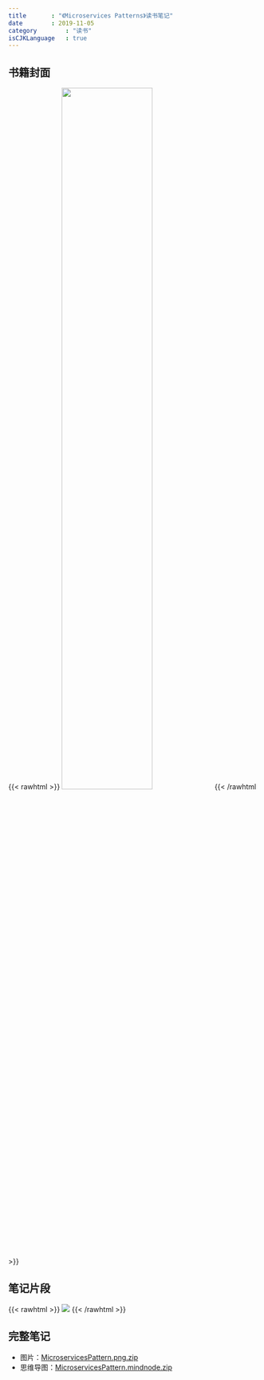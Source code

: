 ```yaml
---
title       : "《Microservices Patterns》读书笔记"
date        : 2019-11-05
category        : "读书"
isCJKLanguage   : true
---
```


## 书籍封面

{{< rawhtml >}}
<img src="/images/2019-11-05/MicroservicesPatterns-Cover.png" width="60%"/>
{{< /rawhtml >}}

## 笔记片段

{{< rawhtml >}}
<img src="/images/2019-11-05/MicroservicesPatterns.jpg"/>
{{< /rawhtml >}}

## 完整笔记

* 图片：[MicroservicesPattern.png.zip](/attachments/2019-11-05/MicroservicesPattern.png.zip)
* 思维导图：[MicroservicesPattern.mindnode.zip](/attachments/2019-11-05/MicroservicesPattern.mindnode.zip)
